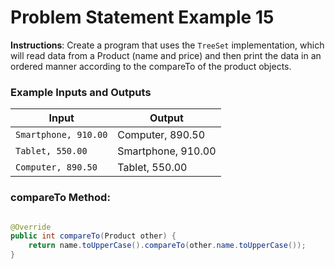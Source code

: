 # Problem Statement Example 15

**Instructions**: Create a program that uses the `TreeSet` implementation, which will read data from a Product (name and
price) and then print the data in an ordered manner according to the compareTo of the product objects.

### Example Inputs and Outputs

| **Input**            | **Output**         |
|----------------------|--------------------|
| `Smartphone, 910.00` | Computer, 890.50   |
| `Tablet, 550.00`     | Smartphone, 910.00 |
| `Computer, 890.50`   | Tablet, 550.00     |

### compareTo Method:

````java

@Override
public int compareTo(Product other) {
    return name.toUpperCase().compareTo(other.name.toUpperCase());
}
````